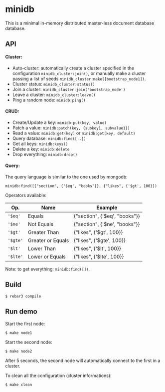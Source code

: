 minidb
==============

This is a minimal in-memory distributed master-less document database database.

API
---

#### Cluster:

- Auto-cluster: automatically create a cluster specified in the configuration
    `minidb_cluster:join()`, or manually make a cluster passing a list of
    seeds `minidb_cluster:make([bootstrap_node1])`.
- Cluster status: `minidb_cluster:status()`
- Join a cluster: `minidb_cluster:join('bootstrap_node')`
- Leave a cluster: `minidb_cluster:leave()`
- Ping a random node: `minidb:ping()`

#### CRUD:

- Create/Update a key: `minidb:put(key, value)`
- Patch a value: `minidb:patch(key, {subkey1, subvalue1})`
- Read a value: `minidb:get(key)` or `minidb:get(key, default)`
- Query database: `minidb:find([..])`
- Get all keys: `minidb:keys()`
- Delete a key: `minidb:delete`
- Drop everything: `minidb:drop()`

#### Query:

The query language is similar to the one used by mongodb:

`minidb:find([{"section", {'$eq', "books"}}, {"likes", {'$gt', 100}])`

Operators available:

Op.           | Name              | Example
--------------|-------------------|------------------------------------------
`'$eq'`       | Equals            | {"section", {'$eq', "books"}}
`'$ne'`       | Not Equals        | {"section", {'$ne', "books"}}
`'$gt'`       | Greater Than      | {"likes", {'$gt', 100}}
`'$gte'`      | Greater or Equals | {"likes", {'$gte', 100}}
`'$lt'`       | Lower Than        | {"likes", {'$lt', 100}}
`'$lte'`      | Lower or Equals   | {"likes", {'$lte', 100}}

Note: to get everything: `minidb:find([])`.

Build
-----

    $ rebar3 compile

Run demo
--------

Start the first node:

    $ make node1

Start the second node:

    $ make node2

After 5 seconds, the second node will automatically connect to the first in a
cluster.

To clean all the configuration (cluster informations):

    $ make clean
